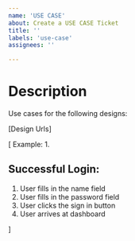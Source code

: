 ```yaml
---
name: 'USE CASE'
about: Create a USE CASE Ticket
title: ''
labels: 'use-case'
assignees: ''

---
```


# Description

Use cases for the following designs:

[Design Urls]

[ Example: 1. 

## Successful Login:
1) User fills in the name field
2) User fills in the password field
3) User clicks the sign in button
4) User arrives at dashboard

]
